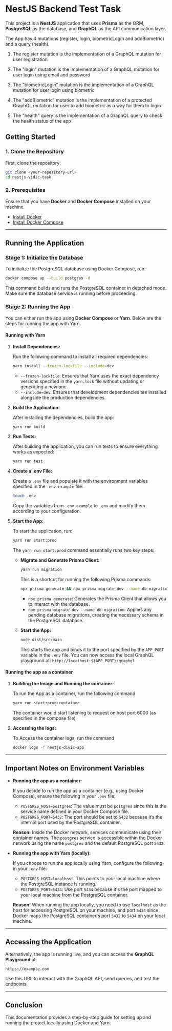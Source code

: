 # NestJS Backend Test Task

This project is a **NestJS** application that uses **Prisma** as the ORM, **PostgreSQL** as the database, and **GraphQL** as the API communication layer.

The App has 4 mutations (register, login, biometricLogin and addBiometric) and a query (health).

1. The register mutation is the implementation of a GraphQL mutation for user registration

2. The "login" mutation is the implementation of a GraphQL mutation for user login using email and password

3. The "biometricLogin" mutation is the implementation of a GraphQL mutation for user login using biometric

4. The "addBiometric" mutation is the implementation of a protected GraphQL mutation for user to add biometric as a way for them to login

5. The "health" query is the implementation of a GraphQL query to check the health status of the app

## Getting Started

### 1. Clone the Repository

First, clone the repository:

```bash
git clone <your-repository-url>
cd nestjs-vidic-task
```

### 2. Prerequisites

Ensure that you have **Docker** and **Docker Compose** installed on your machine.

- [Install Docker](https://docs.docker.com/get-docker/)
- [Install Docker Compose](https://docs.docker.com/compose/install/)

---

## Running the Application

### Stage 1: Initialize the Database

To initialize the PostgreSQL database using Docker Compose, run:

```bash
docker compose up --build postgres -d
```

This command builds and runs the PostgreSQL container in detached mode. Make sure the database service is running before proceeding.

### Stage 2: Running the App

You can either run the app using **Docker Compose** or **Yarn**. Below are the steps for running the app with Yarn.

#### Running with Yarn

1. **Install Dependencies:**

   Run the following command to install all required dependencies:

   ```bash
   yarn install --frozen-lockfile --include=dev
   ```

   - `--frozen-lockfile`: Ensures that Yarn uses the exact dependency versions specified in the `yarn.lock` file without updating or generating a new one.
   - `--include=dev`: Ensures that development dependencies are installed alongside the production dependencies.

2. **Build the Application:**

   After installing the dependencies, build the app:

   ```bash
   yarn run build
   ```

3. **Run Tests:**

   After building the application, you can run tests to ensure everything works as expected:

   ```bash
   yarn run test
   ```

4. **Create a .env File:**

   Create a `.env` file and populate it with the environment variables specified in the `.env.example` file:

   ```bash
   touch .env
   ```

   Copy the variables from `.env.example` to `.env` and modify them according to your configuration.

5. **Start the App:**

   To start the application, run:

   ```bash
   yarn run start:prod
   ```

   The `yarn run start:prod` command essentially runs two key steps:

   - **Migrate and Generate Prisma Client:**

     ```bash
     yarn run migration
     ```

     This is a shortcut for running the following Prisma commands:

     ```bash
     npx prisma generate && npx prisma migrate dev --name db-migration
     ```

     - `npx prisma generate`: Generates the Prisma Client that allows you to interact with the database.
     - `npx prisma migrate dev --name db-migration`: Applies any pending database migrations, creating the necessary schema in the PostgreSQL database.

   - **Start the App:**

     ```bash
     node dist/src/main
     ```

     This starts the app and binds it to the port specified by the `APP_PORT` variable in the `.env` file.
     You can now access the local GraphQL playground at: `http://localhost:${APP_PORT}/graphql`

#### Running the app as a container

1. **Building the Image and Running the container:**

   To run the App as a container, run the following command

   ```bash
   yarn run start:prod:container
   ```

   The container would start listening to request on host port 6000 (as specified in the compose file)

1. **Accessing the logs:**

   To Access the container logs, run the command

   ```bash
   docker logs -f nestjs-divic-app
   ```

---

## Important Notes on Environment Variables

- **Running the app as a container:**

  If you decide to run the app as a container (e.g., using Docker Compose), ensure the following in your `.env` file:

  - `POSTGRES_HOST=postgres`: The value must be `postgres` since this is the service name defined in your Docker Compose file.
  - `POSTGRES_PORT=5432`: The port should be set to `5432` because it’s the internal port used by the PostgreSQL container.

  **Reason:** Inside the Docker network, services communicate using their container names. The `postgres` service is accessible within the Docker network using the name `postgres` and the default PostgreSQL port `5432`.

- **Running the app with Yarn (locally):**

  If you choose to run the app locally using Yarn, configure the following in your `.env` file:

  - `POSTGRES_HOST=localhost`: This points to your local machine where the PostgreSQL instance is running.
  - `POSTGRES_PORT=5434`: Use port `5434` because it's the port mapped to your local machine from the PostgreSQL container.

  **Reason:** When running the app locally, you need to use `localhost` as the host for accessing PostgreSQL on your machine, and port `5434` since Docker maps the PostgreSQL container's port `5432` to `5434` on your local machine.

---

## Accessing the Application

Alternatively, the app is running live, and you can access the **GraphQL Playground** at:

```
https://example.com
```

Use this URL to interact with the GraphQL API, send queries, and test the endpoints.

---

## Conclusion

This documentation provides a step-by-step guide for setting up and running the project locally using Docker and Yarn.
